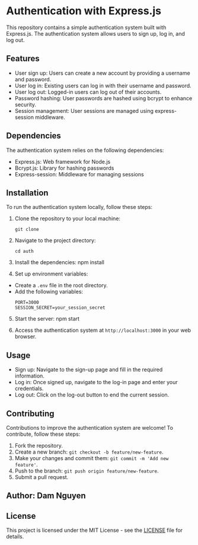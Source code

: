 # Authentication with Express.js

This repository contains a simple authentication system built with Express.js. The authentication system allows users to sign up, log in, and log out.

## Features

- User sign up: Users can create a new account by providing a username and password.
- User log in: Existing users can log in with their username and password.
- User log out: Logged-in users can log out of their accounts.
- Password hashing: User passwords are hashed using bcrypt to enhance security.
- Session management: User sessions are managed using express-session middleware.

## Dependencies

The authentication system relies on the following dependencies:

- Express.js: Web framework for Node.js
- Bcrypt.js: Library for hashing passwords
- Express-session: Middleware for managing sessions

## Installation

To run the authentication system locally, follow these steps:

1. Clone the repository to your local machine:
   ```
   git clone
   ```
2. Navigate to the project directory:
   ```
   cd auth
   ```
3. Install the dependencies: npm install

4. Set up environment variables:

- Create a `.env` file in the root directory.
- Add the following variables:
  ```
  PORT=3000
  SESSION_SECRET=your_session_secret
  ```

5. Start the server: npm start

6. Access the authentication system at `http://localhost:3000` in your web browser.

## Usage

- Sign up: Navigate to the sign-up page and fill in the required information.
- Log in: Once signed up, navigate to the log-in page and enter your credentials.
- Log out: Click on the log-out button to end the current session.

## Contributing

Contributions to improve the authentication system are welcome! To contribute, follow these steps:

1. Fork the repository.
2. Create a new branch: `git checkout -b feature/new-feature`.
3. Make your changes and commit them: `git commit -m 'Add new feature'`.
4. Push to the branch: `git push origin feature/new-feature`.
5. Submit a pull request.

## Author: Dam Nguyen

## License

This project is licensed under the MIT License - see the [LICENSE](LICENSE) file for details.
